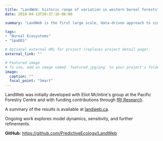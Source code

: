 ```yaml
---
title: "LandWeb: historic range of variation in western boreal forests"
date: 2018-04-13T20:37:16-06:00

summary: "LandWeb is the first large scale, data-driven approach to simulating historic natural ranges of variation (H/NRV). This model integrates two well-used models for forest stand succession and fire simulation, and is implemented using the `SpaDES` platform."

tags:
- "Boreal Ecosystems"
- "SpaDES"

# Optional external URL for project (replaces project detail page).
external_link: ""

# Featured image
# To use, add an image named `featured.jpg/png` to your project's folder.
image:
  caption: ""
  focal_point: "Smart"
---
```


LandWeb was initially developed with Eliot McIntire's group at the Pacific Forestry Centre and with funding contributions through [fRI Research](https://friresearch.ca/project/landweb-simulation-modelling).

A summary of the results is available at [landweb.ca](http://landweb.ca).

Ongoing work explores model dynamics, sensitivity, and further refinements.

**GitHub:** <https://github.com/PredictiveEcology/LandWeb>